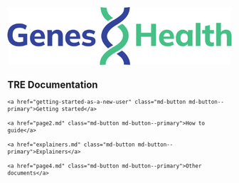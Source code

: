 ![Genes and Health logo](images/branding/genes-and-health-logo-blue-green.svg)

## TRE Documentation

<div class="grid cards">
  
    <a href="getting-started-as-a-new-user" class="md-button md-button--primary">Getting started</a>
 
    <a href="page2.md" class="md-button md-button--primary">How to guide</a>
  
    <a href="explainers.md" class="md-button md-button--primary">Explainers</a>
  
    <a href="page4.md" class="md-button md-button--primary">Other documents</a>

</div>


